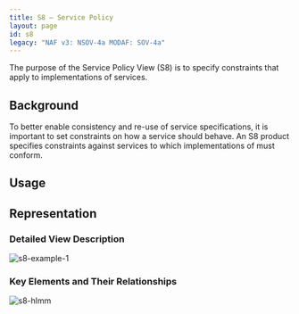 ```yaml
---
title: S8 – Service Policy
layout: page
id: s8
legacy: "NAF v3: NSOV-4a MODAF: SOV-4a"
---
```



The purpose of the Service Policy View (S8) is to specify constraints
that apply to implementations of services.

## Background

To better enable consistency and re-use of service specifications, it is
important to set constraints on how a service should behave. An S8
product specifies constraints against services to which implementations
of must conform.

## Usage

## Representation

### Detailed View Description

![s8-example-1](http://nafdocs.org/wp-content/uploads/2013/06/s8-example-1.png)

### Key Elements and Their Relationships

![s8-hlmm](http://nafdocs.org/wp-content/uploads/2013/06/s8-hlmm.png)


